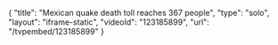 {
    "title": "Mexican quake death toll reaches 367 people",
    "type": "solo",
    "layout": "iframe-static",
    "videoId": "123185899",
    "url": "\/tvpembed\/123185899"
}